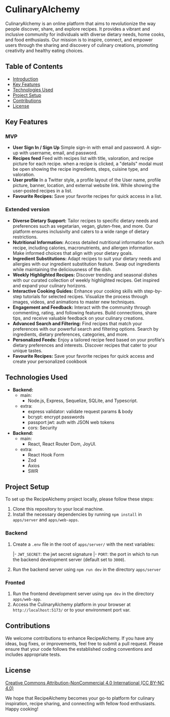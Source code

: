 # CulinaryAlchemy

CulinaryAlchemy is an online platform that aims to revolutionize the way people discover, share, and explore recipes. It provides a vibrant and inclusive community for individuals with diverse dietary needs, home cooks, and food enthusiasts. Our mission is to inspire, connect, and empower users through the sharing and discovery of culinary creations, promoting creativity and healthy eating choices.

## Table of Contents

- [Introduction](#culinaryalchemy)
- [Key Features](#key-features)
- [Technologies Used](#technologies-used)
- [Project Setup](#project-setup)
- [Contributions](#contributions)
- [License](#license)

## Key Features

### MVP

- **User Sign In / Sign Up** Simple sign-in with email and password. A sign-up with username, email, and password.
- **Recipes feed** Feed with recipes list with title, valoration, and recipe picture for each recipe. when a recipe is clicked, a "details" modal must be open showing the recipe ingredients, steps, cuisine type, and valoration.
- **User profile** In a Twitter style, a profile layout of the User name, profile picture, banner, location, and external website link. While showing the user-posted recipes in a list.
- **Favourite Recipes:** Save your favorite recipes for quick access in a list.

### Extended version

- **Diverse Dietary Support:** Tailor recipes to specific dietary needs and preferences such as vegetarian, vegan, gluten-free, and more. Our platform ensures inclusivity and caters to a wide range of dietary restrictions.
- **Nutritional Information:** Access detailed nutritional information for each recipe, including calories, macronutrients, and allergen information. Make informed choices that align with your dietary goals.
- **Ingredient Substitutions:** Adapt recipes to suit your dietary needs and allergies with our ingredient substitution feature. Swap out ingredients while maintaining the deliciousness of the dish.
- **Weekly Highlighted Recipes:** Discover trending and seasonal dishes with our curated collection of weekly highlighted recipes. Get inspired and expand your culinary horizons.
- **Interactive Cooking Guides:** Enhance your cooking skills with step-by-step tutorials for selected recipes. Visualize the process through images, videos, and animations to master new techniques.
- **Engagement and Feedback:** Interact with the community through commenting, rating, and following features. Build connections, share tips, and receive valuable feedback on your culinary creations.
- **Advanced Search and Filtering:** Find recipes that match your preferences with our powerful search and filtering options. Search by ingredients, dietary preferences, categories, and more.
- **Personalized Feeds:** Enjoy a tailored recipe feed based on your profile's dietary preferences and interests. Discover recipes that cater to your unique tastes.
- **Favourite Recipes:** Save your favorite recipes for quick access and create your personalized cookbook

## Technologies Used

- **Backend:**
  - main:
    - Node.js, Express, Sequelize, SQLite, and Typescript.
  - extra:
    - express validator: validate request params & body
    - bcrypt: encrypt passwords
    - passport jwt: auth with JSON web tokens
    - cors: Security
- **Backend:**
  - main:
    - React, React Router Dom, JoyUI.
  - extra:
    - React Hook Form
    - Zod
    - Axios
    - SWR

## Project Setup

To set up the RecipeAlchemy project locally, please follow these steps:

1. Clone this repository to your local machine.
2. Install the necessary dependencies by running `npm install` in `apps/server` and `apps/web-apps`.

### Backend

1. Create a `.env` file in the root of `apps/server/` with the next variables:

    |- `JWT_SECRET`: the jwt secret signature
    |- `PORT`: the port in which to run the backend development server (default set to `3000`).

2. Run the backend server using `npm run dev` in the directory `apps/server`

### Fronted

1. Run the frontend development server using `npm dev` in the directory `apps/web-app`.
2. Access the CulinaryAlchemy platform in your browser at `http://localhost:5173/` or to your environment port var.

## Contributions

We welcome contributions to enhance RecipeAlchemy. If you have any ideas, bug fixes, or improvements, feel free to submit a pull request. Please ensure that your code follows the established coding conventions and includes appropriate tests.

## License

[Creative Commons Attribution-NonCommercial 4.0 International (CC BY-NC 4.0)](https://github.com/CulinaryAlchemy/CulinaryAlchemy/blob/main/LICENSE.mdAll)

We hope that RecipeAlchemy becomes your go-to platform for culinary inspiration, recipe sharing, and connecting with fellow food enthusiasts. Happy cooking!
